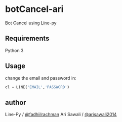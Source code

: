 # botCancel-ari

Bot Cancel using Line-py

## Requirements
Python 3

## Usage
change the email and password in:
```python
cl = LINE('EMAIL','PASSWORD')
```

## author
Line-Py / [@fadhiilrachman](https://github.com/fadhiilrachman/line-py)
Ari Sawali / [@arisawali2014](https://github.com/arisawali2014)